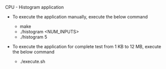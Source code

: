 CPU - Histogram application 

- To execute the application manually, execute the below command
	- make
	- ./histogram <NUM_INPUTS> 
	- ./histogram 5
	

- To execute the application for complete test  from 1 KB to 12 MB, execute the below command
	- ./execute.sh

